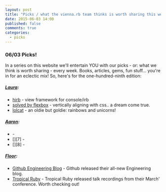 ```yaml
---
layout: post
title: "Picks / what the vienna.rb team thinks is worth sharing this week"
date: 2015-06-03 14:00
published: false
comments: true
categories:
  - picks
---
```


### 06/03 Picks!

In a series on this website we'll entertain YOU with our picks - or: what we think is worth sharing - every week.
Books, articles, gems, fun stuff... you're in for an eclectic mix! So, here's for the one-hundred-ninth edition:

##### [Laura][1]:
- [hirb][2] - view framework for console/irb
- [solved by flexbox][3] - vertically aligning with css.. a dream come true.
- [lolcat][4] - an oldie but goldie: rainbows and unicorns!

##### [Aaron][5]:
- [][6] -
- [][7] -
- [][8] -


##### [Floor][9]:
- [Github Engineering Blog][10] - Github released their all-new Engineering blog.
- [Tropical Ruby][11] - Tropical Ruby released talk recordings from their March' conference. Worth checking out! 


[1]: http://www.twitter.com/alicetragedy
[2]: https://github.com/cldwalker/hirb
[3]: https://github.com/philipwalton/solved-by-flexbox
[4]: https://github.com/busyloop/lolcat
[5]: http://www.twitter.com/mraaroncruz
[6]:
[7]:
[9]: http://www.twitter.com/floordrees
[10]: http://githubengineering.com/
[11]: http://tropicalrb.com/en/videos/
